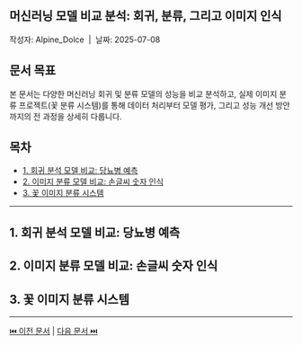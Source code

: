 <h2>머신러닝 모델 비교 분석: 회귀, 분류, 그리고 이미지 인식</h2>
작성자: Alpine_Dolce&nbsp;&nbsp;|&nbsp;&nbsp;날짜: 2025-07-08

<h2>문서 목표</h2>
본 문서는 다양한 머신러닝 회귀 및 분류 모델의 성능을 비교 분석하고, 실제 이미지 분류 프로젝트(꽃 분류 시스템)를 통해 데이터 처리부터 모델 평가, 그리고 성능 개선 방안까지의 전 과정을 상세히 다룹니다.

<h2>목차</h2>

- [1. 회귀 분석 모델 비교: 당뇨병 예측](#1-회귀-분석-모델-비교-당뇨병-예측)
- [2. 이미지 분류 모델 비교: 손글씨 숫자 인식](#2-이미지-분류-모델-비교-손글씨-숫자-인식)
- [3. 꽃 이미지 분류 시스템](#3-꽃-이미지-분류-시스템)

---

## 1. 회귀 분석 모델 비교: 당뇨병 예측

## 2. 이미지 분류 모델 비교: 손글씨 숫자 인식

## 3. 꽃 이미지 분류 시스템

---

[⏮️ 이전 문서](./0707_ML정리.md) | [다음 문서 ⏭️](./0709_ML정리.md)
